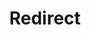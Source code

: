 ﻿---
layout: src/layouts/Redirect.astro
title: Redirect
redirect: /docs/octopus-rest-api/octopus-cli/list-workerpools
pubDate:  2023-01-01
navSearch: false
navSitemap: false
navMenu: false
---
